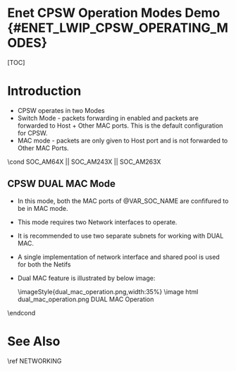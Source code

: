 # Enet CPSW Operation Modes Demo {#ENET_LWIP_CPSW_OPERATING_MODES}

[TOC]

# Introduction

- CPSW operates in two Modes
 - Switch Mode - packets forwarding in enabled and packets are forwarded to Host + Other MAC ports. This is the default configuration for CPSW.
 - MAC mode - packets are only given to Host port and is not forwarded to Other MAC Ports.

\cond SOC_AM64X || SOC_AM243X || SOC_AM263X

## CPSW DUAL MAC Mode
- In this mode, both the MAC ports of @VAR_SOC_NAME are confifured to be in MAC mode.
- This mode requires two Network interfaces to operate.
- It is recommended to use two separate subnets for working with DUAL MAC.
- A single implementation of network interface and shared pool is used for both the Netifs
- Dual MAC feature is illustrated by below image: 

  \imageStyle{dual_mac_operation.png,width:35%}
  \image html dual_mac_operation.png DUAL MAC Operation

\endcond


# See Also

\ref NETWORKING
